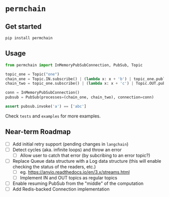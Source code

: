 # `permchain`

## Get started

`pip install permchain`

## Usage

```python
from permchain import InMemoryPubSubConnection, PubSub, Topic

topic_one = Topic("one")
chain_one = Topic.IN.subscribe() | (lambda x: x + 'b') | topic_one.publish()
chain_two = topic_one.subscribe() | (lambda x: x + 'c') | Topic.OUT.publish()

conn = InMemoryPubSubConnection()
pubsub = PubSub(processes=(chain_one, chain_two), connection=conn)

assert pubsub.invoke('a') == ['abc']
```

Check `tests` and `examples` for more examples.

## Near-term Roadmap

- [ ] Add initial retry support (pending changes in `langchain`)
- [ ] Detect cycles (aka. infinite loops) and throw an error
  - [ ] Allow user to catch that error (by subcribing to an error topic?)
- [ ] Replace Queue data structure with a Log data structure (this will enable checking the status of the readers, etc.)
  - [ ] eg. https://anyio.readthedocs.io/en/3.x/streams.html
  - [ ] Implement IN and OUT topics as regular topics
- [ ] Enable resuming PubSub from the "middle" of the computation
- [ ] Add Redis-backed Connection implementation
